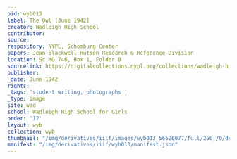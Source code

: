 ```yaml
---
pid: wyb013
label: The Owl [June 1942]
creator: Wadleigh High School
contributor:
source:
respository: NYPL, Schomburg Center
papers: Jean Blackwell Hutson Research & Reference Division
location: Sc MG 746, Box 1, Folder 8
sourcelink: https://digitalcollections.nypl.org/collections/wadleigh-high-school-yearbooks#/?tab=navigation
publisher:
_date: June 1942
rights:
_tags: 'student writing, photographs '
_type: image
site: wad
school: Wadleigh High School for Girls
order: '12'
layout: wyb
collection: wyb
thumbnail: "/img/derivatives/iiif/images/wyb013_56626077/full/250,/0/default.jpg"
manifest: "/img/derivatives/iiif/wyb013/manifest.json"
---
```

